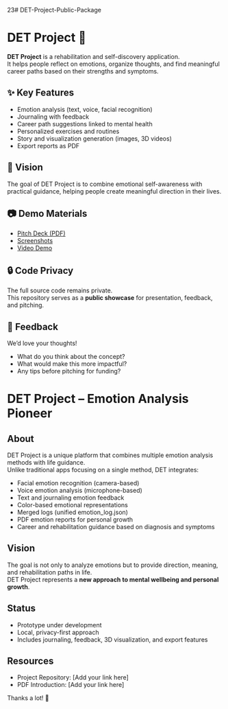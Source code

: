 23# DET-Project-Public-Package
# DET Project 🧭

**DET Project** is a rehabilitation and self-discovery application.  
It helps people reflect on emotions, organize thoughts, and find meaningful career paths based on their strengths and symptoms.  

## ✨ Key Features
- Emotion analysis (text, voice, facial recognition)  
- Journaling with feedback  
- Career path suggestions linked to mental health  
- Personalized exercises and routines  
- Story and visualization generation (images, 3D videos)  
- Export reports as PDF  

## 📖 Vision
The goal of DET Project is to combine emotional self-awareness with practical guidance, helping people create meaningful direction in their lives.  

## 📷 Demo Materials
- [Pitch Deck (PDF)](YOUR-LINK-HERE)  
- [Screenshots](./screenshots/)  
- [Video Demo](YOUR-LINK-HERE)  

## 🔒 Code Privacy
The full source code remains private.  
This repository serves as a **public showcase** for presentation, feedback, and pitching.  

## 💬 Feedback
We’d love your thoughts!  
- What do you think about the concept?  
- What would make this more impactful?  
- Any tips before pitching for funding?  


# DET Project – Emotion Analysis Pioneer

## About
DET Project is a unique platform that combines multiple emotion analysis methods with life guidance.  
Unlike traditional apps focusing on a single method, DET integrates:

- Facial emotion recognition (camera-based)
- Voice emotion analysis (microphone-based)
- Text and journaling emotion feedback
- Color-based emotional representations
- Merged logs (unified emotion_log.json)
- PDF emotion reports for personal growth
- Career and rehabilitation guidance based on diagnosis and symptoms

## Vision
The goal is not only to analyze emotions but to provide direction, meaning, and rehabilitation paths in life.  
DET Project represents a **new approach to mental wellbeing and personal growth**.

## Status
- Prototype under development
- Local, privacy-first approach
- Includes journaling, feedback, 3D visualization, and export features

## Resources
- Project Repository: [Add your link here]
- PDF Introduction: [Add your link here]

Thanks a lot! 🙌
